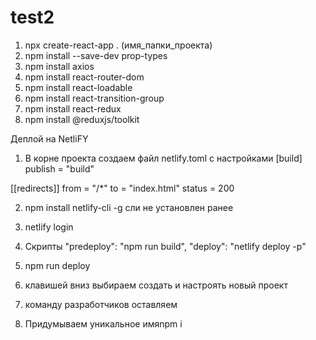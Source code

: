 # test2
 
1. npx create-react-app . (имя_папки_проекта)
2. npm install --save-dev prop-types
3. npm install axios
4. npm install react-router-dom
5. npm install react-loadable
6. npm install react-transition-group
7. npm install react-redux
8. npm install @reduxjs/toolkit

Деплой на NetliFY
1. В корне проекта создаем файл netlify.toml
  с настройками
[build]
publish = "build"

[[redirects]]
from = "/*"
to = "index.html"
status = 200

2. npm install netlify-cli -g сли не установлен ранее

3. netlify login

4. Скрипты
"predeploy": "npm run build",
    "deploy": "netlify deploy -p"

5. npm run deploy

6. клавишей вниз выбираем создать и настроять новый проект

7. команду разработчиков оставляем

8. Придумываем уникальное имяnpm i